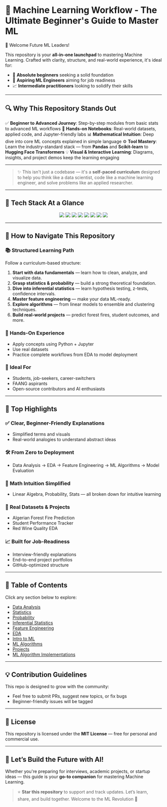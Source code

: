 # 🚀 **Machine Learning Workflow** - The Ultimate Beginner's Guide to Master ML

👋 Welcome Future ML Leaders!

This repository is your **all-in-one launchpad** to mastering Machine Learning. Crafted with clarity, structure, and real-world experience, it's ideal for:

- 🧠 **Absolute beginners** seeking a solid foundation
- 🚀 **Aspiring ML Engineers** aiming for job readiness
- 📈 **Intermediate practitioners** looking to solidify their skills

---

## 🔍 Why This Repository Stands Out

✅ **Beginner to Advanced Journey**: Step-by-step modules from basic stats to advanced ML workflows
🧪 **Hands-on Notebooks**: Real-world datasets, applied code, and Jupyter-friendly labs
📊 **Mathematical Intuition**: Deep dive into core ML concepts explained in simple language
⚙️ **Tool Mastery**: Learn the industry-standard stack — from **Pandas** and **Scikit-learn** to **Hugging Face Transformers**
💡 **Visual & Interactive Learning**: Diagrams, insights, and project demos keep the learning engaging

---

> ✨ This isn't just a codebase — it's a **self-paced curriculum** designed to help you think like a data scientist, code like a machine learning engineer, and solve problems like an applied researcher.

---

## 🔧 Tech Stack At a Glance

<p align="center">
  <img src="https://img.shields.io/badge/Python-3776AB?logo=python&logoColor=white&style=for-the-badge" />
  <img src="https://img.shields.io/badge/NumPy-013243?logo=numpy&logoColor=white&style=for-the-badge" />
  <img src="https://img.shields.io/badge/Pandas-150458?logo=pandas&logoColor=white&style=for-the-badge" />
  <img src="https://img.shields.io/badge/Scikit--Learn-F7931E?logo=scikit-learn&logoColor=white&style=for-the-badge" />
  <img src="https://img.shields.io/badge/Transformers-FF6F00?logo=huggingface&logoColor=white&style=for-the-badge" />
  <img src="https://img.shields.io/badge/MLflow-0194EF?logo=mlflow&logoColor=white&style=for-the-badge" />
  <img src="https://img.shields.io/badge/Docker-2496ED?logo=docker&logoColor=white&style=for-the-badge" />
  <img src="https://img.shields.io/badge/Airflow-017CEE?logo=apache-airflow&logoColor=white&style=for-the-badge" />
</p>

---

## 📌 How to Navigate This Repository

### 📚 **Structured Learning Path**

Follow a curriculum-based structure:

1. **Start with data fundamentals** — learn how to clean, analyze, and visualize data.
2. **Grasp statistics & probability** — build a strong theoretical foundation.
3. **Dive into inferential statistics** — learn hypothesis testing, z-tests, confidence intervals.
4. **Master feature engineering** — make your data ML-ready.
5. **Explore algorithms** — from linear models to ensemble and clustering techniques.
6. **Build real-world projects** — predict forest fires, student outcomes, and more.

### 🧪 **Hands-On Experience**

- Apply concepts using Python + Jupyter
- Use real datasets
- Practice complete workflows from EDA to model deployment

### 🎯 **Ideal For**

- Students, job-seekers, career-switchers
- FAANG aspirants
- Open-source contributors and AI enthusiasts

---

## 🌟 Top Highlights

### ✅ **Clear, Beginner-Friendly Explanations**

- Simplified terms and visuals
- Real-world analogies to understand abstract ideas

### 🛠️ **From Zero to Deployment**

- Data Analysis → EDA → Feature Engineering → ML Algorithms → Model Evaluation

### 🎯 **Math Intuition Simplified**

- Linear Algebra, Probability, Stats — all broken down for intuitive learning

### 🔬 **Real Datasets & Projects**

- Algerian Forest Fire Prediction
- Student Performance Tracker
- Red Wine Quality EDA

### 📈 **Built for Job-Readiness**

- Interview-friendly explanations
- End-to-end project portfolios
- GitHub-optimized structure

---

## 📁 Table of Contents

Click any section below to explore:

- [Data Analysis](https://github.com/Ananddd06/Beginner_to_Advance_Machine_Learning_for_Freshers/tree/main/01.Data%20Analysis)
- [Statistics](https://github.com/Ananddd06/Beginner_to_Advance_Machine_Learning_for_Freshers/tree/main/02.Statistics)
- [Probability](https://github.com/Ananddd06/Beginner_to_Advance_Machine_Learning_for_Freshers/tree/main/03.Probability)
- [Inferential Statistics](https://github.com/Ananddd06/Beginner_to_Advance_Machine_Learning_for_Freshers/tree/main/04.Inferential_Statistics)
- [Feature Engineering](https://github.com/Ananddd06/Beginner_to_Advance_Machine_Learning_for_Freshers/tree/main/05.Feature_Engineering)
- [EDA](https://github.com/Ananddd06/Beginner_to_Advance_Machine_Learning_for_Freshers/tree/main/06.EDA)
- [Intro to ML](https://github.com/Ananddd06/Beginner_to_Advance_Machine_Learning_for_Freshers/tree/main/07.Introduction_to_ML)
- [ML Algorithms](https://github.com/Ananddd06/Beginner_to_Advance_Machine_Learning_for_Freshers/tree/main/08.ML_Algorithms)
- [Projects](https://github.com/Ananddd06/Beginner_to_Advance_Machine_Learning_for_Freshers/tree/main/11.Projects)
- [ML Algorithm Implementations](https://github.com/Ananddd06/Beginner_to_Advance_Machine_Learning_for_Freshers/tree/main/10.Implementation_of_ML_Algo)

---

## 💡 Contribution Guidelines

This repo is designed to grow with the community:

- Feel free to submit PRs, suggest new topics, or fix bugs
- Beginner-friendly issues will be tagged

---

## 📝 License

This repository is licensed under the **MIT License** — free for personal and commercial use.

---

## 🎉 Let’s Build the Future with AI!

Whether you're preparing for interviews, academic projects, or startup ideas — this guide is your **go-to companion** for mastering Machine Learning.

> ⭐ **Star this repository** to support and track updates. Let’s learn, share, and build together. Welcome to the ML Revolution 🚀
